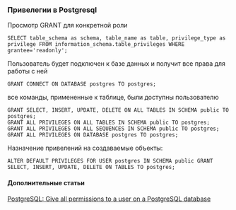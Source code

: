 ### Привелегии в Postgresql

Просмотр GRANT для конкретной роли

    SELECT table_schema as schema, table_name as table, privilege_type as privilege FROM information_schema.table_privileges WHERE grantee='readonly';
    
Пользователь будет подключен к базе данных и получит все права для работы с ней

	GRANT CONNECT ON DATABASE postgres TO postgres;
	
все команды, примененные к таблице, были доступны пользователю

	GRANT SELECT, INSERT, UPDATE, DELETE ON ALL TABLES IN SCHEMA public TO postgres;
	GRANT ALL PRIVILEGES ON ALL TABLES IN SCHEMA public TO postgres;
	GRANT ALL PRIVILEGES ON ALL SEQUENCES IN SCHEMA public TO postgres;
	GRANT ALL PRIVILEGES ON DATABASE postgres TO postgres;
	
Назначение привелений на создаваемые объекты:

	ALTER DEFAULT PRIVILEGES FOR USER postgres IN SCHEMA public GRANT SELECT, INSERT, UPDATE, DELETE ON TABLES TO postgres;	
	

#### Дополнительные статьи
[PostgreSQL: Give all permissions to a user on a PostgreSQL database](
https://stackoverflow.com/questions/22483555/postgresql-give-all-permissions-to-a-user-on-a-postgresql-database)
